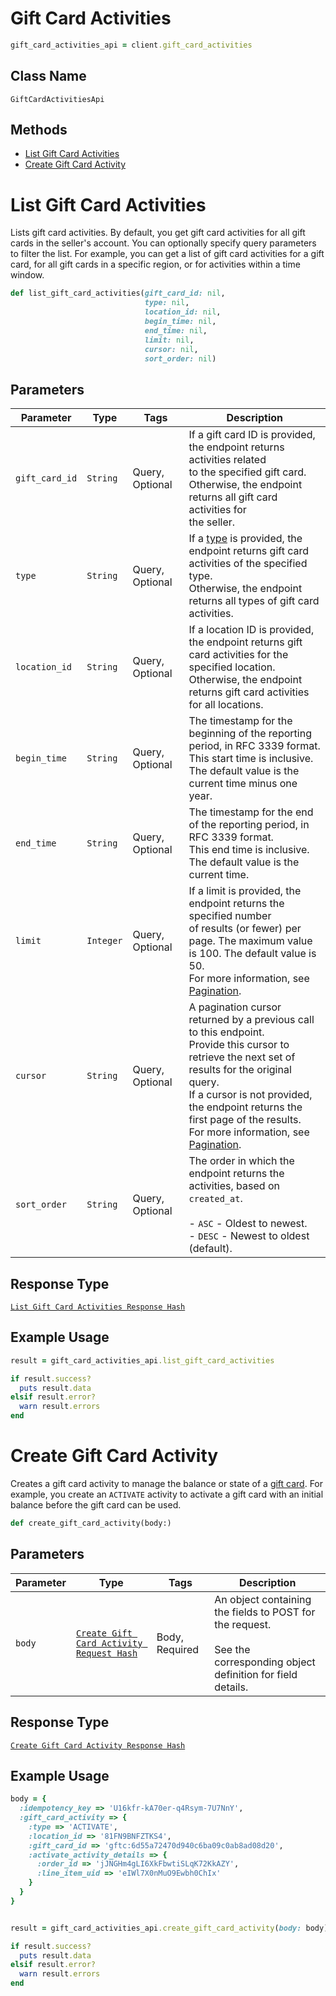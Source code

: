 # Gift Card Activities

```ruby
gift_card_activities_api = client.gift_card_activities
```

## Class Name

`GiftCardActivitiesApi`

## Methods

* [List Gift Card Activities](../../doc/api/gift-card-activities.md#list-gift-card-activities)
* [Create Gift Card Activity](../../doc/api/gift-card-activities.md#create-gift-card-activity)


# List Gift Card Activities

Lists gift card activities. By default, you get gift card activities for all
gift cards in the seller's account. You can optionally specify query parameters to
filter the list. For example, you can get a list of gift card activities for a gift card,
for all gift cards in a specific region, or for activities within a time window.

```ruby
def list_gift_card_activities(gift_card_id: nil,
                              type: nil,
                              location_id: nil,
                              begin_time: nil,
                              end_time: nil,
                              limit: nil,
                              cursor: nil,
                              sort_order: nil)
```

## Parameters

| Parameter | Type | Tags | Description |
|  --- | --- | --- | --- |
| `gift_card_id` | `String` | Query, Optional | If a gift card ID is provided, the endpoint returns activities related<br>to the specified gift card. Otherwise, the endpoint returns all gift card activities for<br>the seller. |
| `type` | `String` | Query, Optional | If a [type](entity:GiftCardActivityType) is provided, the endpoint returns gift card activities of the specified type.<br>Otherwise, the endpoint returns all types of gift card activities. |
| `location_id` | `String` | Query, Optional | If a location ID is provided, the endpoint returns gift card activities for the specified location.<br>Otherwise, the endpoint returns gift card activities for all locations. |
| `begin_time` | `String` | Query, Optional | The timestamp for the beginning of the reporting period, in RFC 3339 format.<br>This start time is inclusive. The default value is the current time minus one year. |
| `end_time` | `String` | Query, Optional | The timestamp for the end of the reporting period, in RFC 3339 format.<br>This end time is inclusive. The default value is the current time. |
| `limit` | `Integer` | Query, Optional | If a limit is provided, the endpoint returns the specified number<br>of results (or fewer) per page. The maximum value is 100. The default value is 50.<br>For more information, see [Pagination](https://developer.squareup.com/docs/working-with-apis/pagination). |
| `cursor` | `String` | Query, Optional | A pagination cursor returned by a previous call to this endpoint.<br>Provide this cursor to retrieve the next set of results for the original query.<br>If a cursor is not provided, the endpoint returns the first page of the results.<br>For more information, see [Pagination](https://developer.squareup.com/docs/working-with-apis/pagination). |
| `sort_order` | `String` | Query, Optional | The order in which the endpoint returns the activities, based on `created_at`.<br><br>- `ASC` - Oldest to newest.<br>- `DESC` - Newest to oldest (default). |

## Response Type

[`List Gift Card Activities Response Hash`](../../doc/models/list-gift-card-activities-response.md)

## Example Usage

```ruby
result = gift_card_activities_api.list_gift_card_activities

if result.success?
  puts result.data
elsif result.error?
  warn result.errors
end
```


# Create Gift Card Activity

Creates a gift card activity to manage the balance or state of a [gift card](../../doc/models/gift-card.md).
For example, you create an `ACTIVATE` activity to activate a gift card with an initial balance
before the gift card can be used.

```ruby
def create_gift_card_activity(body:)
```

## Parameters

| Parameter | Type | Tags | Description |
|  --- | --- | --- | --- |
| `body` | [`Create Gift Card Activity Request Hash`](../../doc/models/create-gift-card-activity-request.md) | Body, Required | An object containing the fields to POST for the request.<br><br>See the corresponding object definition for field details. |

## Response Type

[`Create Gift Card Activity Response Hash`](../../doc/models/create-gift-card-activity-response.md)

## Example Usage

```ruby
body = {
  :idempotency_key => 'U16kfr-kA70er-q4Rsym-7U7NnY',
  :gift_card_activity => {
    :type => 'ACTIVATE',
    :location_id => '81FN9BNFZTKS4',
    :gift_card_id => 'gftc:6d55a72470d940c6ba09c0ab8ad08d20',
    :activate_activity_details => {
      :order_id => 'jJNGHm4gLI6XkFbwtiSLqK72KkAZY',
      :line_item_uid => 'eIWl7X0nMuO9Ewbh0ChIx'
    }
  }
}


result = gift_card_activities_api.create_gift_card_activity(body: body)

if result.success?
  puts result.data
elsif result.error?
  warn result.errors
end
```


